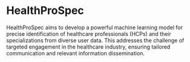 # HealthProSpec
 HealthProSpec aims to develop a powerful machine learning model for precise identification of healthcare professionals (HCPs) and their specializations from diverse user data. This addresses the challenge of targeted engagement in the healthcare industry, ensuring tailored communication and relevant information dissemination.
